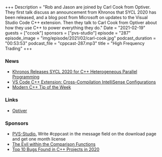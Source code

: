 +++
Description = "Rob and Jason are joined by Carl Cook from Optiver. They first talk discuss an announcement from Khronos that SYCL 2020 has been released, and a blog post from Microsoft on updates to the Visual Studio Code C++ extension. Then they talk to Carl Cook from Optiver about how they use C++ to power everything they do."
Date = "2021-02-19"
guests = ["ccook"]
sponsors = ["pvs-studio"]
episode = "287"
episode_image = "img/episode/2021/02/carl-cook.jpg"
podcast_duration = "00:53:53"
podcast_file = "cppcast-287.mp3"
title = "High Frequency Trading"
+++

### News ###

 - [Khronos Releases SYCL 2020 for C++ Heterogeneous Parallel Programming](https://www.phoronix.com/scan.php?page=news_item&px=Khronos-SYCL-2020-Released)
 - [VS Code C++ Extension: Cross-Compilation IntelliSense Configurations](https://devblogs.microsoft.com/cppblog/visual-studio-code-c-extension-cross-compilation-intellisense-configurations/)
 - [Modern C++ Tip of the Week](https://github.com/QuantlabFinancial/cpp_tip_of_the_week)

### Links ###

 - [Optiver](https://www.optiver.com/)

### Sponsors ###

- [PVS-Studio.](https://www.viva64.com/pvs-download-cppcast-t) Write #cppcast in the message field on the download page and get one month license
- [The Evil within the Comparison Functions](https://www.viva64.com/evil_comparison_functions)
- [Top 10 Bugs Found in C++ Projects in 2020](https://www.viva64.com/top_10_bug_cpp)